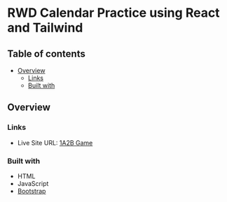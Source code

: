 # RWD Calendar Practice using React and Tailwind

## Table of contents

- [Overview](#overview)
  - [Links](#links)
  - [Built with](#built-with)

## Overview

### Links
- Live Site URL: [1A2B Game](https://ytc31.github.io/game-1a2b/)

### Built with

- HTML
- JavaScript
- [Bootstrap](https://getbootstrap.com/)
